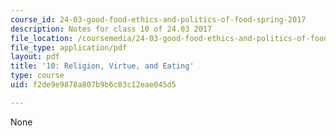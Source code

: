 ```yaml
---
course_id: 24-03-good-food-ethics-and-politics-of-food-spring-2017
description: Notes for class 10 of 24.03 2017
file_location: /coursemedia/24-03-good-food-ethics-and-politics-of-food-spring-2017/f2de9e9878a807b9b6c03c12eae045d5_MIT24_03S17_lec10.pdf
file_type: application/pdf
layout: pdf
title: '10: Religion, Virtue, and Eating'
type: course
uid: f2de9e9878a807b9b6c03c12eae045d5

---
```

None